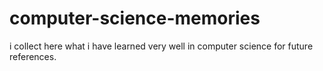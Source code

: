 # computer-science-memories
i collect here what i have learned very well in computer science for future references.
